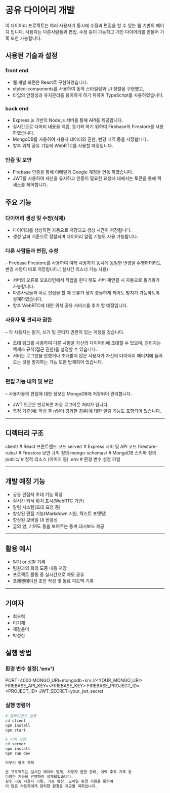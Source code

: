 # 공유 다이어리 개발
이 다이어리 프로젝트는 여러 사용자가 동시에 수정과 편집을 할 수 있는 웹 기반의 페이지 입니다.
사용자는 다른사람들과 편집, 수정 등이 가능하고 개인 다이어리를 만들어 기록 또한 가능합니다.

## 사용된 기술과 설정

### front end

- 웹 개발 화면은 React로 구현하였습니다.
- styled-components를 사용하여 동적 스타일링과 UI 정렬을 구현했고,
- 타입의 안정성과 유지관리를 용이하게 하기 위하여 TypeScript를 사용하였습니다.

### back end
- Express.js 기반의 Node.js 서버를 통해 API를 제공합니다.
- 실시간으로 다어리 내용을 백업, 동기화 하기 위하여 Firebase의 Firestore를 사용하였습니다.
- MongoDB를 사용하여 사용자 데이터와 권한, 변경 내역 등을 저장합니다.
- 향후 위치 공유 기능에 WebRTC를 사용할 예정입니다.

### 인증 및 보안
- Firebase 인증을 통해 이메일과 Google 계정을 연동 하였습니다.
- JWT를 사용하여 세션을 유지하고 인증이 필요한 요청에 대해서는 토큰을 통해 액세스를 제어합니다.

## 주요 기능

### 다이어리 생성 및 수정(삭제)
- 다이어리를 생성하면 자동으로 저장되고 생성 시간이 저장됩니다.
- 생성 날짜 기준으로 정렬되며 다이어리 알림 기능도 사용 가능합니다.

### 다른 사람들과 편집, 수정
– Firebase Firestore를 사용하여 여러 사용자가 동시에 동일한 변경을 수행하더라도 변경 사항이 바로 저장됩니다.( 실시간 리스너 기능 사용)
- 서버의 오류로 오프라인에서 작업을 한다 해도 서버 재연결 시 자동으로 동기화가 가능합니다.
- 다른사람들과 서로 편집을 할 때 오류가 생겨 충돌하게 되어도 방지가 가능하도록 설계하였습니다.
- 향후 WebRTC에 대한 위치 공유 서비스를 추가 할 예정입니다.

### 사용자 및 관리자 권한
– 각 사용자는 읽기, 쓰기 및 관리자 권한이 있는 계정을 갖습니다.
- 초대 링크를 사용하여 다른 사람을 자신의 다이어리에 초대할 수 있으며, 관리자는 액세스 규칙(접근 권한)을 설정할 수 있습니다.
- 서버는 로그인을 안했거나 초대받지 않은 사용자가 자신의 다이어리 페이지에 들어오는 것을 방지하는 기능 또한 탑재되어 있습니다.
-
### 편집 기능 내역 및 보안 
– 사용자들의 편집에 대한 정보는 MongoDB에 저장되어 관리합니다.
- JWT 토큰은 만료되면 자동 로그아웃 처리가 됩니다.
- 특정 기준(예: 작성 후 n일이 경과한 경우)에 대한 알림 기능도 포함되어 있습니다.

--- 
## 디렉터리 구조

client/              # React 프론트엔드 코드
server/              # Express 서버 및 API 코드
firestore-rules/     # Firestore 보안 규칙 정의
mongo-schemas/       # MongoDB 스키마 정의
public/              # 정적 리소스 (이미지 등)
.env                 # 환경 변수 설정 파일

---

## 개발 예정 기능

- 공동 편집자 초대 기능 확장
- 실시간 커서 위치 표시(WebRTC 기반)
- 알림 시스템(초대 요청 등)
- 향상된 편집 기능(Markdown 지원, 텍스트 포맷팅)
- 향상된 모바일 UI 반응성
- 글의 양, 기여도 등을 보여주는 통계 대시보드 제공

---

## 활용 예시

- 일기 or 성찰 기록
- 팀원과의 회의 도중 내용 저장
- 프로젝트 활동 중 실시간으로 메모 공유
- 프레젠테이션 초안 작성 및 동료 피드백 기록

---

## 기여자

- 최우혁
- 이기재
- 제갈윤미
- 박성한

## 실행 방법

### 환경 변수 설정(.'env')

PORT=4000
MONGO_URI=mongodb+srv://<YOUR_MONGO_URI>
FIREBASE_API_KEY=<FIREBASE_KEY>
FIREBASE_PROJECT_ID=<PROJECT_ID>
JWT_SECRET=your_jwt_secret

### 실행 명령어

```bash
# 클라이언트 실행
cd client
npm install
npm start 

# 서버 실행
cd server
npm install
npm run dev

마무리 향후 계획

본 프로젝트는 실시간 데이터 집계, 사용자 권한 관리, 이력 추적 기록 등
다양한 기능을 반영하여 설계되었습니다.
향후 다중 사용자 기록, 기능 확장, 모바일 환경 지원을 통하여
더 많은 사용자에게 편리한 환경을 제공할 계획입니다.
